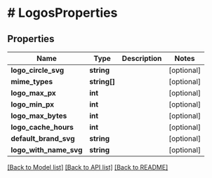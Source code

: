 # # LogosProperties

## Properties

Name | Type | Description | Notes
------------ | ------------- | ------------- | -------------
**logo_circle_svg** | **string** |  | [optional]
**mime_types** | **string[]** |  | [optional]
**logo_max_px** | **int** |  | [optional]
**logo_min_px** | **int** |  | [optional]
**logo_max_bytes** | **int** |  | [optional]
**logo_cache_hours** | **int** |  | [optional]
**default_brand_svg** | **string** |  | [optional]
**logo_with_name_svg** | **string** |  | [optional]

[[Back to Model list]](../../README.md#models) [[Back to API list]](../../README.md#endpoints) [[Back to README]](../../README.md)
